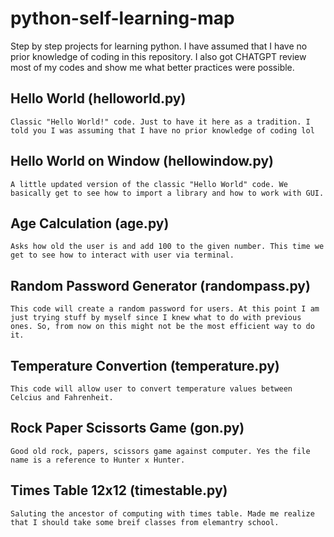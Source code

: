 # python-self-learning-map
Step by step projects for learning python. I have assumed that I have no prior knowledge of coding in this repository. I also got CHATGPT review most of my codes and show me what better practices were possible.

## Hello World (helloworld.py)
    Classic "Hello World!" code. Just to have it here as a tradition. I told you I was assuming that I have no prior knowledge of coding lol

## Hello World on Window (hellowindow.py)
    A little updated version of the classic "Hello World" code. We basically get to see how to import a library and how to work with GUI.

## Age Calculation (age.py)
    Asks how old the user is and add 100 to the given number. This time we get to see how to interact with user via terminal.

## Random Password Generator (randompass.py)
    This code will create a random password for users. At this point I am just trying stuff by myself since I knew what to do with previous ones. So, from now on this might not be the most efficient way to do it. 

## Temperature Convertion (temperature.py)
    This code will allow user to convert temperature values between Celcius and Fahrenheit.

## Rock Paper Scissorts Game (gon.py)
    Good old rock, papers, scissors game against computer. Yes the file name is a reference to Hunter x Hunter.

## Times Table 12x12 (timestable.py)
    Saluting the ancestor of computing with times table. Made me realize that I should take some breif classes from elemantry school. 